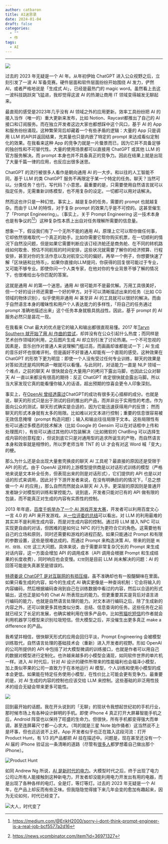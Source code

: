 ```yaml
---
author: catbaron
title: AI迷思录
date: 2024-01-04
draft: false
categories:
  - ""
  - 作
tags:
  - AI
---
```

---
![](https://raw.githubusercontent.com/catbaron0/pic/main/images/202417203449.png)

过去的 2023 年无疑是一个 AI 年。从年初伊始 ChatGPT 进入公众视野之后，立刻引发了一波 AI 军备竞赛。硬件层面和软件层面纷纷开始围绕 AI 发力，俨然 AI，或者严格地说是「生成式 AI」，已经是最热门的 magic word。虽然看上去这一波科技跳跃突飞猛进，我却觉得这波 AI 的热潮让商用 IT 领域变得越发无聊起来。

最直观的感受是2023年几乎没有 AI 领域之外的应用更新。效率工具纷纷把 AI 的接入当作（唯一的）重大更新来发布，比如 Notion、Raycast都推出了自己的 AI 接口和订阅服务。而在独立开发者这边大家也都想踩中这个风口，基于 AI 的 App 和服务纷纷涌现。这种繁荣背后却藏着一个有些矛盾的逻辑：大量的 App 只是调用 LLM 的API并返回结果，充其量也只是内嵌了特定的 prompt 来达成看似定制化的效果。在我看来这种 App 的竞争力就是一片蜃景而已，因为它并不具备足够的独创性和不可替代性。大量的使用场景都可以直接用 ChatGPT 或其他 LLM 的官方服务解决。而 prompt 本身也并不具备真正的竞争力。因此在结果上就是出现了大量千篇一律的应用，也反应出很多迷思。

ChatGPT 的流行被很多人看作是朝向通用 AI 的一大步。和以往的人工智能不同，基于 LLM 的类 ChatGPT 服务不再限定于某一个特定的任务。聊天？当然可以。分类任务？也行。写代码？小意思。最重要的是，只需要使用自然语言就可以指定任务，无需重新训练模型，也不用复杂的设定。一切都可以用对话解决。

然而这也许只是一种幻觉。事实上，越是复杂的任务，需要的 prompt 也就越复杂。而由于 LLM 的特性，对于复杂 prompt 的效果几乎是不可控的。这甚至催生了「Prompt Engineering」。（事实上，关于 Prompt Engineering 这一技术本身也是有争议的[^conflict_1][^conflict_2]）这种复杂性本质上出自对任务理解所需要的信息量。

想象一下，假设我们有了一个无所不能的通用 AI，原理上它可以帮你做任何事，它却依然很难取代一个真正的助手。比如你需要它帮你购买机票，在一切顺利的情况下自然没问题，但是如果它需要判断应该订经济舱还是商务舱、在不同的转机路线如何取舍、预估不同航班的时间安排，这些状况就需要了解你的经济预算、行程安排，甚至对你的生活作息以及对航空公司的偏好。再举一个例子，你想要快速了解「区块链和比特币」，如果你直接向LLM提问，你获得的回复很可能过于专业，又可能不够专业。即使你问一个人类专家，在他对你的专业背景不够了解的情况下，也很难给出与你匹配的答案。

这就是通用 AI 的第一个迷思。通用 AI 很可能并不是最优解。万用工具很美好，但一个好的设计师还需要一个好的甲方。对于可以清晰描述出来的任务（比如 CG 领域的物体识别），似乎使用非通用 AI 甚至非 AI 的工具就可以很好的解决。而由于自然语言本身的暧昧性和用户个人表达能力的多样性，「将自己的任务通过 prompt 准确地描述出来」这个任务本身就极具挑战性。因此，基于 prompt 的 AI 服务必然只是昙花一现。

在我看来 Chat 最大的优点是它的输入和输出都很直观易懂。2017 年[Taryn Southern 就开始了用 AI 作曲的尝试](https://gist.github.com/baymaxium/ce209785763708402381eaa9c2eb6bfa)，却并没有在公众引起什么热度；而同样是艺术创作领域的利用，之后图片生成 AI 却立刻引发了讨论热潮。一个不可忽视的因素是，音乐创作对普通人来说理解门槛过高，而画画却谁都能试一下；AI 生成的音乐好坏也很难评判，但是画好不好普通人却能有一个直观的感受。这种效果在 ChatGPT 的形势下更为明显：即使一个人没有受过任何专业训练，聊天的效果是对答如流还是鸡同鸭讲一眼就可以看懂。与此同时，对话能力一直是 NLP 领域一个难点，之前的聊天 AI 很快就会在大量用户的拷问下露出马脚，也因此公众对聊天 AI 一直以来都没有很高的期待：反正 ChatGPT 肯定很快就会露出马脚。所以当大家发现它真的能看懂你输入的话语，超出预期的惊喜会更令人印象深刻。

事实上，在[OpenAI 曾经透露过](https://www.technologyreview.com/2023/03/03/1069311/inside-story-oral-history-how-chatgpt-built-openai/)ChatGPT的成功有很多无心插柳的成分。也就是说，聊天的形式只是出于测试的目的推出的产品，而并非出于实用性的考虑。作为面向公众的测试，聊天形式确实是合适的，因为它能迅速获得用户的反馈； 然而聊天的形式本身就有太多的局限。比如难以对文本进行控制；重要的信息很容易被无效信息掩埋（prompt 构造问题）；输入和输出往往局限于文本。这些局限性有些可以通过多模态的技术解决（比如 Google 的 Gensim 可以在对话框中上传和处理图片），有些可以通过其他的UI包装解决（比如微软的 ChatBing 可以选择生成内容的创意程度），但说到底它只是对通用型的追求所诞生的产物，而自然语言本身和效率就是相悖的，所以罗老师当年 TNT 的 UI 才会有对这 Word 喊「变大」的梗。

那么为什么还是会出现大量套壳换皮的聊天 AI 工具呢？最直接的原因还是受限于 API 的形式。由于 OpenAI 这样的上游模型提供商是以对话形式训练的模型（严格地来说是文本补全任务，但表现出来的则是对话形式），它们提供的 API 也是以对话的形式来调用，因此对于下游开发者来说，在没有明确目的的情况下，「总之想做一个 AI 的应用」，那么自然而然就会从聊天 AI 入手。更深层的原因则是普通开发者缺少对模型的训练和掌控能力。说到底，开发者只能对已有的 API 做有限的包装，而不能真正对生成的内容有实质性的控制。

2013 年年底，[百度千帆举办了一个 AI 游戏开发大赛](https://cloud.baidu.com/qianfandev/topic/267787)，开发者可以利用百度文心一言 4.0 的 API 来开发游戏。从[一位评委的总结](https://www.gcores.com/articles/175489)可以看出，对 LLM 的利用最难的其实并不是利用生成内容，而是对生成内容的控制。通过将 LLM 接入 NPC 可以实现更自由的对话，但困难的是如何让 NPC 的行为更符合它的角色。这需要他有自己的立场和原则，同时还需要和游戏的进程匹配。如果只能通过 Prompt 和有限的参数设置，这些是很难达成的。而通过 Prompt 来构造决策 AI，带来的则是 `耗时、烧钱、幻觉` 这三大问题。具体来说，由于需要非常复杂冗长的 Prompt 来生成对话内容，这一方面会增加 API 的调用成本（API 调用会根据 Prompt 和生成结果的长度收费），同时响应也会变慢。`幻觉`则是目前 LLM 尚未解决的问题：AI 的回答可能是失真甚至是错误的。

[特德姜说 ChatGPT 是对互联网的有损压缩](https://www.newyorker.com/tech/annals-of-technology/chatgpt-is-a-blurry-jpeg-of-the-web)，虽不准确却也有一股醍醐味在里面。如果只看生成的内容，如今的生成式 AI 确实更像是一种查询机制：它会将输入的内容编码，然后根据编码查询到自己在训练数据中看过的内容，然后以合适的形式输出，这也正是如今的 Chat AI 所表现出的能力。但更重要其实是背后对语言进行编码的能力，也就是自然语言处理的能力。对文本进行编码之后，除了生成新的内容之外，还可以做更多其他类似分类、总结、信息查询的任务。这些任务在之前就已经又了长足的发展，也确实被利用在很多产品中。比如[熊猫吃短信](https://baye.tech)的作者就会利用机器学习模型来识别垃圾短信。但大模型之后，并没催生出更多真正 make a difference 的产品。

我希望并相信，很快聊天形式的应用会回归平淡，Prompt Engineering 会被模型训练取代，自然语言处理的基础技术会（重新）进入开发者的视野。形如 OpenAI 的公司所提供的 API 中包括了对大模型微调的训练接口，也就是作者可以用自己的数据对模型进行定制化。也许越来越多的小模型会涌现，如同软件世界的单片机一样。进入 AI 时代后，针对 AI 设计的硬件所带来的性能福利也会福泽小模型，加上类似苹果的公司一直致力于在本地运行 AI 模型，个人训练和使用小模型的成本会更低。如果能在特定任务使用小模型，在性价比上可能会更有竞争力。最重要的是，对 AI 生成的内容的控制也应该交给 LLM 来控制。这些基础的非泛用性技术的组合无疑会带来更多可能性。


![](https://raw.githubusercontent.com/catbaron0/pic/main/images/202417203213.png)

回到最开始的话题。我在开头说到的「无聊」的现状令我想起世纪初的手机行业，那时候市场上有各种设计鲜明的手机。即使 iPhone 4 真正打开大屏幕智能手机之后，Android 阵营也以保持了旺盛的生命力。但很快，所有手机都变得强大而单调，甚至连屏幕尺寸都一心求大。（骂的就是三星 Note 始作俑者）这当然说不上是坏事，但也远远说不上好。App 开发者似乎也正在踏入这段河流：打开 Product Hunt，有 1/3 的产品都把 AI 挂在描述中。问题是，现在甚至还没有一个 AI 届的 iPhone 验证出一条清晰的道路（尽管有[很多人](https://hu.ma.ne)都梦想着自己做出那个 iPhone）。

![Product Hunt](https://raw.githubusercontent.com/catbaron0/pic/main/images/202417202542.png)

如同 Andrew Ng 所说，[AI 是新时代的电力](https://www.gsb.stanford.edu/insights/andrew-ng-why-ai-new-electricity)。大模型时代之后，终于出现了电力公司让所有人能接触到这种新电力，开发者却没能利用电力开发出有用的电器，而是出现了各种各样的电灯。全是灯，等灯等灯。过去的 2023 年无疑是一个 AI 年，在产品上却反而有些乏味。但我隐隐觉得接下来几年会变的愈加有趣起来，因为无论如何，时代已经变了。

![大人，时代变了](https://raw.githubusercontent.com/catbaron0/pic/main/images/202417210357.png)

[^conflict_1]: https://medium.com/@ErikH2000/sorry-i-dont-think-prompt-engineer-is-a-real-job-bcf5577a2d16
[^conflict_2]: https://news.ycombinator.com/item?id=36971327